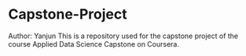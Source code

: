 # Capstone-Project

Author: Yanjun
This is a repository used for the capstone project of the course Applied Data Science Capstone on Coursera.
